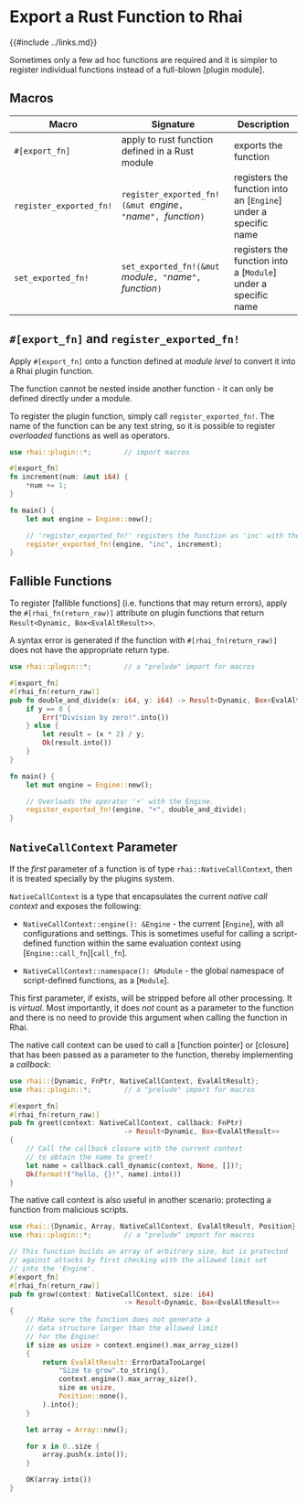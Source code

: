 Export a Rust Function to Rhai
=============================

{{#include ../links.md}}


Sometimes only a few ad hoc functions are required and it is simpler to register
individual functions instead of a full-blown [plugin module].


Macros
------

| Macro                   | Signature                                                          | Description                                                     |
| ----------------------- | ------------------------------------------------------------------ | --------------------------------------------------------------- |
| `#[export_fn]`          | apply to rust function defined in a Rust module                    | exports the function                                            |
| `register_exported_fn!` | `register_exported_fn!(&mut `_engine_`, "`_name_`", `_function_`)` | registers the function into an [`Engine`] under a specific name |
| `set_exported_fn!`      | `set_exported_fn!(&mut `_module_`, "`_name_`", `_function_`)`      | registers the function into a [`Module`] under a specific name  |


`#[export_fn]` and `register_exported_fn!`
-----------------------------------------

Apply `#[export_fn]` onto a function defined at _module level_ to convert it into a Rhai plugin function.

The function cannot be nested inside another function - it can only be defined directly under a module.

To register the plugin function, simply call `register_exported_fn!`.  The name of the function can be
any text string, so it is possible to register _overloaded_ functions as well as operators.

```rust
use rhai::plugin::*;        // import macros

#[export_fn]
fn increment(num: &mut i64) {
    *num += 1;
}

fn main() {
    let mut engine = Engine::new();

    // 'register_exported_fn!' registers the function as 'inc' with the Engine.
    register_exported_fn!(engine, "inc", increment);
}
```


Fallible Functions
------------------

To register [fallible functions] (i.e. functions that may return errors), apply the
`#[rhai_fn(return_raw)]` attribute on plugin functions that return `Result<Dynamic, Box<EvalAltResult>>`.

A syntax error is generated if the function with `#[rhai_fn(return_raw)]` does not
have the appropriate return type.

```rust
use rhai::plugin::*;        // a "prelude" import for macros

#[export_fn]
#[rhai_fn(return_raw)]
pub fn double_and_divide(x: i64, y: i64) -> Result<Dynamic, Box<EvalAltResult>> {
    if y == 0 {
        Err("Division by zero!".into())
    } else {
        let result = (x * 2) / y;
        Ok(result.into())
    }
}

fn main() {
    let mut engine = Engine::new();

    // Overloads the operator '+' with the Engine.
    register_exported_fn!(engine, "+", double_and_divide);
}
```


`NativeCallContext` Parameter
----------------------------

If the _first_ parameter of a function is of type `rhai::NativeCallContext`, then it is treated
specially by the plugins system.

`NativeCallContext` is a type that encapsulates the current _native call context_ and exposes the following:

* `NativeCallContext::engine(): &Engine` - the current [`Engine`], with all configurations and settings.
  This is sometimes useful for calling a script-defined function within the same evaluation context
  using [`Engine::call_fn`][`call_fn`].

* `NativeCallContext::namespace(): &Module` - the global namespace of script-defined functions, as a [`Module`].

This first parameter, if exists, will be stripped before all other processing.  It is _virtual_.
Most importantly, it does _not_ count as a parameter to the function and there is no need to provide
this argument when calling the function in Rhai.

The native call context can be used to call a [function pointer] or [closure] that has been passed
as a parameter to the function, thereby implementing a _callback_:

```rust
use rhai::{Dynamic, FnPtr, NativeCallContext, EvalAltResult};
use rhai::plugin::*;        // a "prelude" import for macros

#[export_fn]
#[rhai_fn(return_raw)]
pub fn greet(context: NativeCallContext, callback: FnPtr)
                            -> Result<Dynamic, Box<EvalAltResult>>
{
    // Call the callback closure with the current context
    // to obtain the name to greet!
    let name = callback.call_dynamic(context, None, [])?;
    Ok(format!("hello, {}!", name).into())
}
```

The native call context is also useful in another scenario: protecting a function from malicious scripts.

```rust
use rhai::{Dynamic, Array, NativeCallContext, EvalAltResult, Position};
use rhai::plugin::*;        // a "prelude" import for macros

// This function builds an array of arbitrary size, but is protected
// against attacks by first checking with the allowed limit set
// into the 'Engine'.
#[export_fn]
#[rhai_fn(return_raw)]
pub fn grow(context: NativeCallContext, size: i64)
                            -> Result<Dynamic, Box<EvalAltResult>>
{
    // Make sure the function does not generate a
    // data structure larger than the allowed limit
    // for the Engine!
    if size as usize > context.engine().max_array_size()
    {
        return EvalAltResult::ErrorDataTooLarge(
            "Size to grow".to_string(),
            context.engine().max_array_size(),
            size as usize,
            Position::none(),
        ).into();
    }

    let array = Array::new();

    for x in 0..size {
        array.push(x.into());
    }

    OK(array.into())
}
```
